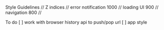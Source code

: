 Style Guidelines
// Z indices
// error notification 1000
// loading UI 900
// navigation 800
//

To do
[ ] work with browser history api to push/pop url
[ ] app style
